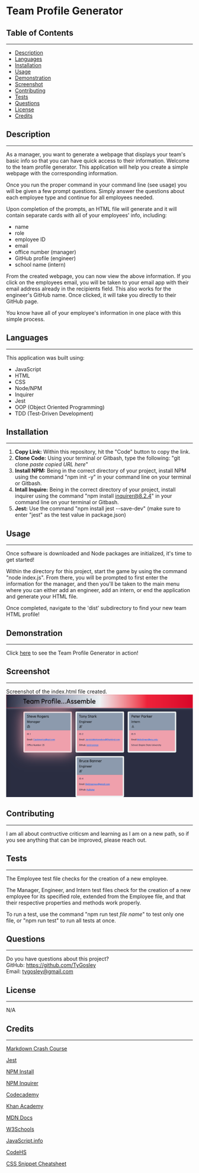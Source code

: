 # Team Profile Generator

## Table of Contents

___

* [Description](#description)
* [Languages](#languages)
* [Installation](#installation)
* [Usage](#usage)
* [Demonstration](#demonstration)
* [Screenshot](#screenshot)
* [Contributing](#contributing)
* [Tests](#tests)
* [Questions](#questions)
* [License](#license)
* [Credits](#credits)

## Description

___

As a manager, you want to generate a webpage that displays your team's basic info so that you can have quick access to their information. Welcome to the team profile generator.  This application will help you create a simple webpage with the corresponding information.

Once you run the proper command in your command line (see usage) you will be given a few prompt questions.  Simply answer the questions about each employee type and continue for all employees needed.

Upon completion of the prompts, an HTML file will generate and it will contain separate cards with all of your employees' info, including:

* name
* role
* employee ID
* email
* office number (manager)
* GitHub profile (engineer)
* school name (intern)

From the created webpage, you can now view the above information.  If you click on the employees email, you will be taken to your email app with their email address already in the recipients field. This also works for the engineer's GitHub name.  Once clicked, it will take you directly to their GitHub page.

You know have all of your employee's information in one place with this simple process.

## Languages

___
This application was built using:
* JavaScript
* HTML
* CSS
* Node/NPM
* Inquirer
* Jest
* OOP (Object Oriented Programming)
* TDD (Test-Driven Development)

## Installation

___

1. **Copy Link:** Within this repository, hit the "Code" button to copy the link.
1. **Clone Code:** Using your terminal or Gitbash, type the following:  "git clone *paste copied URL here*"
1. **Install NPM:** Being in the correct directory of your project, install NPM using the command "npm init -y" in your command line on your terminal or Gitbash.
1. **Intall Inquire:** Being in the correct directory of your project, install inquirer using the command "npm install inquirer@8.2.4" in your command line on your terminal or Gitbash.
1. **Jest:** Use the command "npm install jest --save-dev" (make sure to enter "jest" as the test value in package.json)

## Usage

___

Once software is downloaded and Node packages are initialized, it's time to get started!

Within the directory for this project, start the game by using the command "node index.js". From there, you will be prompted to first enter the information for the manager, and then you'll be taken to the main menu where you can either add an engineer, add an intern, or end the application and generate your HTML file.

Once completed, navigate to the 'dist' subdirectory to find your new team HTML profile!

## Demonstration

___

Click [here](https://drive.google.com/file/d/13ZRr9mMGcIVyYjcc97YfvsTegwQ0tO1r/view) to see the Team Profile Generator in action!

## Screenshot

___

Screenshot of the index.html file created.
!["Team Profile Assemble"](./main/images/team-assembled-profile-gen.png)


## Contributing

___

I am all about contructive criticsm and learning as I am on a new path, so if you see anything that can be improved, please reach out.

## Tests

___

The Employee test file checks for the creation of a new employee.

The Manager, Engineer, and Intern test files check for the creation of a new employee for its specified role, extended from the Employee file, and that their respective properties and methods work properly.

To run a test, use the command "npm run test *file name*" to test only one file, or "npm run test" to run all tests at once.

## Questions

___

Do you have questions about this project?  
GitHub: https://github.com/TyGosley  
Email: tygosley@gmail.com

## License

___

N/A

## Credits

___

[Markdown Crash Course](https://www.youtube.com/watch?v=HUBNt18RFbo)

[Jest](https://jestjs.io/docs/getting-started)

[NPM Install](https://docs.npmjs.com/cli/v6/commands/npm-init)

[NPM Inquirer](https://www.npmjs.com/package/inquirer)

[Codecademy](https://www.codecademy.com/learn)

[Khan Academy](https://www.khanacademy.org/)

[MDN Docs](https://developer.mozilla.org/en-US/)

[W3Schools](https://www.w3schools.com/js/default.asp)

[JavaScript.info](https://javascript.info/)

[CodeHS](https://codehs.com/)

[CSS Snippet Cheatsheet](https://github.com/TyGosley/css-snippet-cheatsheet)
